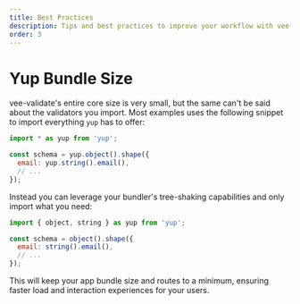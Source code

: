 ```yaml
---
title: Best Practices
description: Tips and best practices to improve your workflow with vee-validate
order: 3
---
```


# Yup Bundle Size

vee-validate's entire core size is very small, but the same can't be said about the validators you import. Most examples uses the following snippet to import everything `yup` has to offer:

```js
import * as yup from 'yup';

const schema = yup.object().shape({
  email: yup.string().email(),
  // ...
});
```

Instead you can leverage your bundler's tree-shaking capabilities and only import what you need:

```js
import { object, string } as yup from 'yup';

const schema = object().shape({
  email: string().email(),
  // ...
});
```

This will keep your app bundle size and routes to a minimum, ensuring faster load and interaction experiences for your users.
